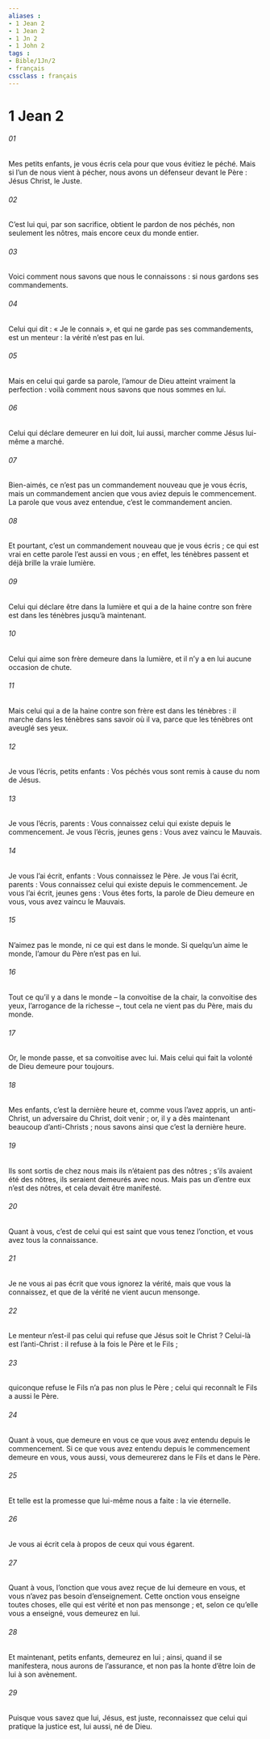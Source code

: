 ```yaml
---
aliases : 
- 1 Jean 2
- 1 Jean 2
- 1 Jn 2
- 1 John 2
tags : 
- Bible/1Jn/2
- français
cssclass : français
---
```


# 1 Jean 2

###### 01
Mes petits enfants, je vous écris cela pour que vous évitiez le péché. Mais si l’un de nous vient à pécher, nous avons un défenseur devant le Père : Jésus Christ, le Juste.
###### 02
C’est lui qui, par son sacrifice, obtient le pardon de nos péchés, non seulement les nôtres, mais encore ceux du monde entier.
###### 03
Voici comment nous savons que nous le connaissons : si nous gardons ses commandements.
###### 04
Celui qui dit : « Je le connais », et qui ne garde pas ses commandements, est un menteur : la vérité n’est pas en lui.
###### 05
Mais en celui qui garde sa parole, l’amour de Dieu atteint vraiment la perfection : voilà comment nous savons que nous sommes en lui.
###### 06
Celui qui déclare demeurer en lui doit, lui aussi, marcher comme Jésus lui-même a marché.
###### 07
Bien-aimés, ce n’est pas un commandement nouveau que je vous écris, mais un commandement ancien que vous aviez depuis le commencement. La parole que vous avez entendue, c’est le commandement ancien.
###### 08
Et pourtant, c’est un commandement nouveau que je vous écris ; ce qui est vrai en cette parole l’est aussi en vous ; en effet, les ténèbres passent et déjà brille la vraie lumière.
###### 09
Celui qui déclare être dans la lumière et qui a de la haine contre son frère est dans les ténèbres jusqu’à maintenant.
###### 10
Celui qui aime son frère demeure dans la lumière, et il n’y a en lui aucune occasion de chute.
###### 11
Mais celui qui a de la haine contre son frère est dans les ténèbres : il marche dans les ténèbres sans savoir où il va, parce que les ténèbres ont aveuglé ses yeux.
###### 12
Je vous l’écris, petits enfants :
Vos péchés vous sont remis à cause du nom de Jésus.
###### 13
Je vous l’écris, parents :
Vous connaissez celui qui existe depuis le commencement.
Je vous l’écris, jeunes gens :
Vous avez vaincu le Mauvais.
###### 14
Je vous l’ai écrit, enfants :
Vous connaissez le Père.
Je vous l’ai écrit, parents :
Vous connaissez celui qui existe depuis le commencement.
Je vous l’ai écrit, jeunes gens :
Vous êtes forts,
la parole de Dieu demeure en vous,
vous avez vaincu le Mauvais.
###### 15
N’aimez pas le monde, ni ce qui est dans le monde. Si quelqu’un aime le monde, l’amour du Père n’est pas en lui.
###### 16
Tout ce qu’il y a dans le monde – la convoitise de la chair, la convoitise des yeux, l’arrogance de la richesse –, tout cela ne vient pas du Père, mais du monde.
###### 17
Or, le monde passe, et sa convoitise avec lui. Mais celui qui fait la volonté de Dieu demeure pour toujours.
###### 18
Mes enfants, c’est la dernière heure et, comme vous l’avez appris, un anti-Christ, un adversaire du Christ, doit venir ; or, il y a dès maintenant beaucoup d’anti-Christs ; nous savons ainsi que c’est la dernière heure.
###### 19
Ils sont sortis de chez nous mais ils n’étaient pas des nôtres ; s’ils avaient été des nôtres, ils seraient demeurés avec nous. Mais pas un d’entre eux n’est des nôtres, et cela devait être manifesté.
###### 20
Quant à vous, c’est de celui qui est saint que vous tenez l’onction, et vous avez tous la connaissance.
###### 21
Je ne vous ai pas écrit que vous ignorez la vérité, mais que vous la connaissez, et que de la vérité ne vient aucun mensonge.
###### 22
Le menteur n’est-il pas celui qui refuse que Jésus soit le Christ ? Celui-là est l’anti-Christ : il refuse à la fois le Père et le Fils ;
###### 23
quiconque refuse le Fils n’a pas non plus le Père ; celui qui reconnaît le Fils a aussi le Père.
###### 24
Quant à vous, que demeure en vous ce que vous avez entendu depuis le commencement. Si ce que vous avez entendu depuis le commencement demeure en vous, vous aussi, vous demeurerez dans le Fils et dans le Père.
###### 25
Et telle est la promesse que lui-même nous a faite : la vie éternelle.
###### 26
Je vous ai écrit cela à propos de ceux qui vous égarent.
###### 27
Quant à vous, l’onction que vous avez reçue de lui demeure en vous, et vous n’avez pas besoin d’enseignement. Cette onction vous enseigne toutes choses, elle qui est vérité et non pas mensonge ; et, selon ce qu’elle vous a enseigné, vous demeurez en lui.
###### 28
Et maintenant, petits enfants, demeurez en lui ; ainsi, quand il se manifestera, nous aurons de l’assurance, et non pas la honte d’être loin de lui à son avènement.
###### 29
Puisque vous savez que lui, Jésus, est juste, reconnaissez que celui qui pratique la justice est, lui aussi, né de Dieu.

